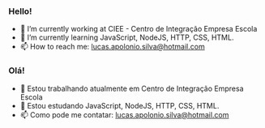 ### Hello! 

- 🔭 I’m currently working at CIEE - Centro de Integração Empresa Escola
- 🌱 I’m currently learning JavaScript, NodeJS, HTTP, CSS, HTML.
- 📫 How to reach me: lucas.apolonio.silva@hotmail.com

### Olá! 

- 🔭 Estou trabalhando atualmente em Centro de Integração Empresa Escola
- 🌱 Estou estudando JavaScript, NodeJS, HTTP, CSS, HTML.
- 📫 Como pode me contatar: lucas.apolonio.silva@hotmail.com
